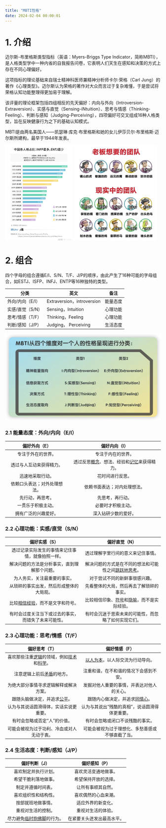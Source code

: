 ```yaml
---
title: "MBTI性格"
date: 2024-02-04 00:00:01
---
```


# 1. 介绍

迈尔斯-布里格斯类型指标（英语：Myers-Briggs Type Indicator，简称MBTI），是人格类型学中一种内省的自我报告问卷，它表明人们天生在感知和决策的方式上存在不同心理偏好。

这项指标的理论基础来自瑞士精神科医师兼精神分析师卡尔·荣格（Carl Jung）的著作《心理类型》。迈尔斯认为荣格的著作对大众而言过于复杂难懂，于是尝试将荣格认知功能整理得更加易于理解。

<!-- more -->

该评量的理论框架包括四组相反的先天偏好：内向与外向（Introversion-Extraversion）、实感与直觉（Sensing-iNtuition）、思考与情感（Thinking-Feeling）、判断与感知（Judging-Perceiving），四项偏好可交叉组成16种人格类型，旨在反映健康行为之下的基础认知模式。

MBTI是由两名美国人——凯瑟琳·库克·布里格斯和她的女儿伊莎贝尔·布里格斯·迈尔斯所建构，最早于1944年发表。

<img src="./MBTI%E6%80%A7%E6%A0%BC/43.png" alt="img" style="zoom:30%;" />

<img src="./MBTI%E6%80%A7%E6%A0%BC/image-20240204170230808.png" alt="image-20240204170230808" style="zoom:30%;" />

# 2. 组合

四个字母的组合遵循E/I、S/N、T/F、J/P的顺序，由此产生了16种可能的字母组合，如ESTJ、ISFP、INFJ、ENTP等16种独特的类型。

| 分类             | 英文                       | 备注     |
| ---------------- | -------------------------- | -------- |
| 外向/内向（E/I） | Extraversion，introversion | 能量态度 |
| 实感/直觉（S/N） | Sensing，Intuition         | 心理功能 |
| 思考/情感（T/F） | Thinking，Feeling          | 心理功能 |
| 判断/感知（J/P） | Judging，  Perceiving      | 生活态度 |

<img src="./MBTI%E6%80%A7%E6%A0%BC/image-20240204201401313.png" alt="image-20240204201401313" style="zoom:50%;" />

### 2.1 能量态度：外向/内向（E/I）

|        偏好外向（E）         |                        偏好内向（I）                         |
| :--------------------------: | :----------------------------------------------------------: |
|      专注于外在的世界。      |                      专注于内在的世界。                      |
|   透过与人互动来获得精力。   | 透过反思[概念](https://zh.wikipedia.org/wiki/概念)、想法、经验和[记忆](https://zh.wikipedia.org/wiki/記憶)来获得精力。 |
|       迅速地采取行动。       |                       花时间进行反思。                       |
| 依赖口头表达；对外处理想法。 |                 依赖书面表达；对内处理想法。                 |
|       先行动，再思考。       |                       先思考，再行动。                       |
|      一贯乐于积极主动。      |                      必要时才积极主动。                      |
|     拥有广泛的兴趣爱好。     |                     深入钻研少数的爱好。                     |

### 2.2 心理功能：实感/直觉（S/N）

|                        偏好实感（S）                         |                        偏好直觉（N）                         |
| :----------------------------------------------------------: | :----------------------------------------------------------: |
|       透过记录实际发生的事情来记住事情，就像拍照一样。       |              透过理解字里行间的意义来记住事情。              |
|         解决问题的方法是分析事实，直到理解那个问题。         | 解决问题的方式是在不同的想法和可能性之间[跳跃地思考](https://zh.wikipedia.org/wiki/跳躍性思維)。 |
|                 为人务实，关注最重要的事实。                 |                对于尝试不同的新鲜事很感兴趣。                |
|           从琐碎的事实出发，然后形成整体的大局观。           |           先看整体的大局，然后再去了解琐碎的事实。           |
| 比较[相信经验](https://zh.wikipedia.org/wiki/經驗主義)，而不是文字和符号。 | 比较相信印象、[符号](https://zh.wikipedia.org/wiki/符號)和[隐喻](https://zh.wikipedia.org/wiki/隱喻)，而不是实际经验。 |
|     有时会过度关注当下或过去的事实，而错失了未来可能性。     |     有时会沉迷于思索未来的可能性，而忽略了如何实现它们。     |

### 2.3 心理功能：思考/情感（T/F）

|                        偏好思考（T）                         |                        偏好情感（F）                         |
| :----------------------------------------------------------: | :----------------------------------------------------------: |
| 喜欢那些注重[逻辑](https://zh.wikipedia.org/wiki/邏輯)的领域，例如[技术](https://zh.wikipedia.org/wiki/技術)和[科学](https://zh.wikipedia.org/wiki/科學)。 | [以人为本](https://zh.wikipedia.org/wiki/人本主義)，以人际交流为行动导向。 |
| 注意逻辑上前后[矛盾](https://zh.wikipedia.org/wiki/矛盾)的地方。 |            注重和谐，在不和谐的情况下会感到不安。            |
|            为绝大部分事情寻求逻辑解释或解决方案。            |          发掘对他人重要的事情，并表达对他人的关心。          |
| 跟随头脑做决定，并追求[公平](https://zh.wikipedia.org/wiki/公平)。 | 跟随内心做决定，并追求[同情心](https://zh.wikipedia.org/wiki/同情心)。 |
|            认为与其说话圆滑得体，实话实说更重要。            |        认为与其说出“残酷的真相”，说话圆滑得体更重要。        |
|                 有时会忽略或否定“人”的价值。                 |               有时会忽略或闭口不谈残酷的事实。               |
|          可能会被视为过于功利、冷血或对人无动于衷。          |       可能会被视为过于理想化、多愁善感或不够直截了当。       |

### 2.4 生活态度：判断/感知（J/P）

|                        偏好判断（J）                         |       偏好感知（P）        |
| :----------------------------------------------------------: | :------------------------: |
|                     喜欢制定并执行计划。                     |    喜欢灵活变通地做事。    |
|                     希望干脆利落地做事。                     |    希望保持开放的选择。    |
|                      制定并遵循时间表。                      |     让所有事顺其自然。     |
|                     喜欢组织性和结构性。                     |    喜欢偶然的心血来潮。    |
|                      按部就班地做事情。                      |     适应外界的新变化。     |
|                      重视对生活的控制。                      |     重视对生活的体验。     |
| 尽力避免[临时抱佛脚](https://zh.wikipedia.org/wiki/臨時抱佛腳)的行为。 | 在紧要关头迸发出最高水平。 |



